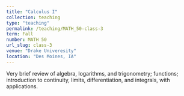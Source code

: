 ```yaml
---
title: "Calculus I"
collection: teaching
type: "teaching"
permalink: /teaching/MATH_50-class-3
term: Fall
number: MATH 50
url_slug: class-3
venue: "Drake Univeresity"
location: "Des Moines, IA"
---
```


Very brief review of algebra, logarithms, and trigonometry; functions; introduction to continuity, limits, differentiation, and integrals, with applications.
